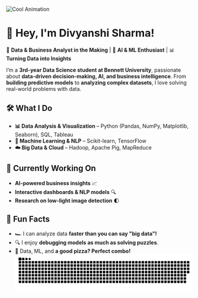 ![Cool Animation](https://media3.giphy.com/media/v1.Y2lkPTc5MGI3NjExeTQzcGRiYmcwejVhNzIzMjVpaGlleTFiYWRqM2MyZ2lzcWdmYWt0ciZlcD12MV9pbnRlcm5hbF9naWZfYnlfaWQmY3Q9Zw/4H3Ii5eLChYul9p7NL/giphy.gif)

# 👋 Hey, I'm Divyanshi Sharma!  

🚀 **Data & Business Analyst in the Making** | 🧠 **AI & ML Enthusiast** | 📊 **Turning Data into Insights**  

I’m a **3rd-year Data Science student at Bennett University**, passionate about **data-driven decision-making, AI, and business intelligence**. From **building predictive models** to **analyzing complex datasets**, I love solving real-world problems with data.  

## 🛠️ What I Do  
- **📊 Data Analysis & Visualization** – Python (Pandas, NumPy, Matplotlib, Seaborn), SQL, Tableau  
- **🤖 Machine Learning & NLP** – Scikit-learn, TensorFlow  
- **☁️ Big Data & Cloud** – Hadoop, Apache Pig, MapReduce  

## 🎯 Currently Working On  
- **AI-powered business insights** 📈  
- **Interactive dashboards & NLP models** 🔍  
- **Research on low-light image detection** 🌓  

## 🌟 Fun Facts  
- 🏎️ I can analyze data **faster than you can say "big data"!**  
- 🔍 I enjoy **debugging models as much as solving puzzles**.  
- 🍕 Data, ML, and **a good pizza? Perfect combo!**
![GitHub Snake Animation (Dark Mode)](https://raw.githubusercontent.com/Divyanshi88/Divyanshi88/output/github-contribution-grid-snake-dark.svg#gh-dark-mode-only)



